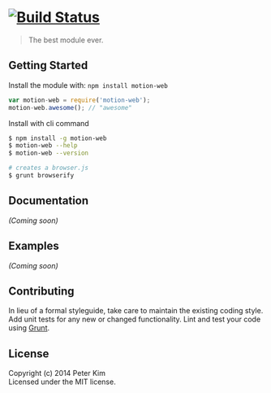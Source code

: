 #  [![Build Status](https://secure.travis-ci.org/pkayfire/motion-web.png?branch=master)](http://travis-ci.org/pkayfire/motion-web)

> The best module ever.


## Getting Started

Install the module with: `npm install motion-web`

```js
var motion-web = require('motion-web');
motion-web.awesome(); // "awesome"
```

Install with cli command

```sh
$ npm install -g motion-web
$ motion-web --help
$ motion-web --version
```


```sh
# creates a browser.js
$ grunt browserify
```



## Documentation

_(Coming soon)_


## Examples

_(Coming soon)_


## Contributing

In lieu of a formal styleguide, take care to maintain the existing coding style. Add unit tests for any new or changed functionality. Lint and test your code using [Grunt](http://gruntjs.com).


## License

Copyright (c) 2014 Peter Kim  
Licensed under the MIT license.
